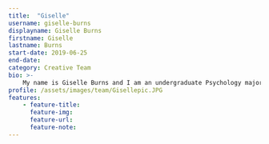 ```yaml
---
title:  "Giselle"
username: giselle-burns
displayname: Giselle Burns
firstname: Giselle
lastname: Burns
start-date: 2019-06-25
end-date:
category: Creative Team
bio: >- 
    My name is Giselle Burns and I am an undergraduate Psychology major. I enjoy learning about learning, and I hope to inspire others to do the same!
profile: /assets/images/team/Gisellepic.JPG
features:
    - feature-title: 
      feature-img: 
      feature-url: 
      feature-note: 
---
```


